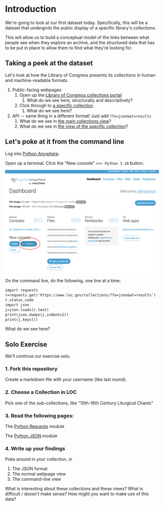 # Introduction

We're going to look at our first dataset today. Specifically, this will be a dataset that undergirds the public display of a specific library's collections.

This will allow us to build a conceptual model of the links between what people see when they explore an archive, and the structured data that has to be put in place to allow them to find what they're looking for.

## Taking a peek at the dataset

Let's look at how the Library of Congress presents its collections in human and machine-readable formats.

1. Public-facing webpages
	1. Open up the [Library of Congress collections portal](https://www.loc.gov/collections/)
		1. What do we see here, structurally and descriptively?
	1. Click through to [a specific collection](https://www.loc.gov/collections/tenth-to-sixteenth-century-liturgical-chants/)
		1. What do we see here?
1. API -- same thing in a different format! Just add ```?fo=json&at=results```
	1. What do we see in [the main collections view](https://www.loc.gov/collections/?fo=json&at=results)? 
	1. What do we see in [the view of the specific collection](https://www.loc.gov/collections/tenth-to-sixteenth-century-liturgical-chants/?fo=json&at=results)? 

## Let's poke at it from the command line

Log into [Python Anywhere](https://www.pythonanywhere.com/).

Open up a terminal. Click the "New console" ```>>> Python 3.10``` button.

![python anywhere screenshot](assets/python_anywhere_screenshot.png)

On the command line, do the following, one line at a time:

	import requests
	r=requests.get('https://www.loc.gov/collections/?fo=json&at=results')
	r.status_code
	import json
	j=json.loads(r.text)
	print(json.dumps(j,indent=2))
	print(j.keys())

What do we see here?

## Solo Exercise

We'll continue our exercise solo.

### 1. Fork this repository

Create a markdown file with your username (like last round).

### 2. Choose a Collection in LOC

Pick one of the sub-collections, like "10th-16th Century Liturgical Chants"

### 3. Read the following pages:

The [Python Requests](https://requests.readthedocs.io/en/latest/) module

The [Python JSON](https://docs.python.org/3/library/json.html) module 

### 4. Write up your findings

Poke around in your collection, in

1. The JSON format 
1. The normal webpage view
1. The command-line view

What is interesting about these collections and these views? What is difficult / doesn't make sense? How might you want to make use of this data?

